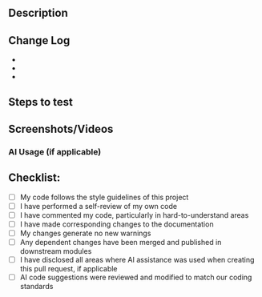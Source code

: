 <!---
Provide a general summary of your changes in the Title above - DO NOT USE BRANCH NAMES.
Titles should use Jira ticket references and title where applicable.
Example: [JIRA-0001] Outline additional requested information for Pull Requests.
--->

## Description

<!---
Please ensure `{[JIRA-0000](jira-url)} - {Description}` is used and that descriptions are as thorough as they can be. If there are related Jira tickets, please ensure those are included as above. GitHub issues can also be used in replacement and should use keyword links: https://docs.github.com/en/issues/tracking-your-work-with-issues/linking-a-pull-request-to-an-issue
Example format:
Fixes #123 and [JIRA-0011](https://bigbite.atlassian.net/browse/JIRA-0011) - We've found that additional information is required to aid with understanding on what is required from a PR, and that further clarification is needed for other areas. This PR adds some additional information to the PR template to ensure engineers are providing the correct information on Pull Requests and that the QA is getting the information they need for testing.
--->

## Change Log

<!--- Change logs should include anything that has changed, added and fixed within your PR. Be as thorough as possible. --->

-
-
-

## Steps to test

<!--- Please describe how you tested your changes and how a reviewer can do the same. --->

## Screenshots/Videos

<!--- Please include a video demonstrating how to use new features. This may include setup. Nothing has to be perfect. --->

### AI Usage (if applicable)

<!---
If you used AI for any part of this pull request, please explain below.
This is required as part of our company policy and will also help the code reviewer understand
which areas may require more detailed review

Example:
- I have GitHub Copilot set up to auto-complete in my IDE.
- I asked Copilot to help optimise WP Query when fetching posts
--->

## Checklist:

<!--- Have you performed all the below tasks? Put an `x` in all the boxes that apply: -->

- [ ] My code follows the style guidelines of this project
- [ ] I have performed a self-review of my own code
- [ ] I have commented my code, particularly in hard-to-understand areas
- [ ] I have made corresponding changes to the documentation
- [ ] My changes generate no new warnings
- [ ] Any dependent changes have been merged and published in downstream modules
- [ ] I have disclosed all areas where AI assistance was used when creating this pull request, if applicable
- [ ] AI code suggestions were reviewed and modified to match our coding standards
